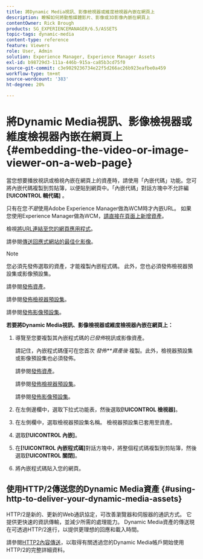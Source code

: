 ```yaml
---
title: 將Dynamic Media視訊、影像檢視器或維度檢視器內嵌在網頁上
description: 瞭解如何將動態媒體影片、影像或3D影像內嵌在網頁上
contentOwner: Rick Brough
products: SG_EXPERIENCEMANAGER/6.5/ASSETS
topic-tags: dynamic-media
content-type: reference
feature: Viewers
role: User, Admin
solution: Experience Manager, Experience Manager Assets
exl-id: b98729d3-111a-446b-915a-ca85b3cd75f0
source-git-commit: c3e9029236734e22f5d266ac26b923eafbe0a459
workflow-type: tm+mt
source-wordcount: '383'
ht-degree: 20%

---
```


# 將Dynamic Media視訊、影像檢視器或維度檢視器內嵌在網頁上 {#embedding-the-video-or-image-viewer-on-a-web-page}

當您想 **&#x200B;**&#x200B;要播放視訊或檢視內嵌在網頁上的資產時，請使用「內嵌代碼」功能。您可將內嵌代碼複製到剪貼簿，以便貼到網頁中。「內嵌代碼」對話方塊中不允許編 **[!UICONTROL 輯代碼]** 。

只有在您&#x200B;*不是*&#x200B;使用Adobe Experience Manager做為WCM時才內嵌URL。 如果您使用Experience Manager做為WCM，[請直接在頁面上新增資產](adding-dynamic-media-assets-to-pages.md)。

檢視[將URL連結至您的網頁應用程式](linking-urls-to-yourwebapplication.md)。

請參閱[傳送回應式網站的最佳化影像](responsive-site.md)。

>[!NOTE]
>
>您必須先發佈選取的資產，才能複製內嵌程式碼。 此外，您也必須發佈檢視器預設集或影像預設集。
>
>請參閱[發佈資產](publishing-dynamicmedia-assets.md)。
>
>請參閱[發佈檢視器預設集](managing-viewer-presets.md#publishing-viewer-presets)。
>
>請參閱[發佈影像預設集](managing-image-presets.md#publishing-image-presets)。

**若要將Dynamic Media視訊、影像檢視器或維度檢視器內嵌在網頁上：**

1. 導覽至您要複製其內嵌程式碼的&#x200B;*已發佈*&#x200B;視訊或影像資產。

   請記住，內嵌程式碼僅可在您首次 *發佈**資產後* 複製。此外，檢視器預設集或影像預設集也必須發佈。

   請參閱[發佈資產](publishing-dynamicmedia-assets.md)。

   請參閱[發佈檢視器預設集](managing-viewer-presets.md#publishing-viewer-presets)。

   請參閱[發佈影像預設集](managing-image-presets.md#publishing-image-presets)。

1. 在左側邊欄中，選取下拉式功能表，然後選取&#x200B;**[!UICONTROL 檢視器]**。
1. 在左側欄中，選取檢視器預設集名稱。 檢視器預設集已套用至資產。
1. 選取&#x200B;**[!UICONTROL 內嵌]**。
1. 在&#x200B;**[!UICONTROL 內嵌程式碼]**&#x200B;對話方塊中，將整個程式碼複製到剪貼簿，然後選取&#x200B;**[!UICONTROL 關閉]**。
1. 將內嵌程式碼貼入您的網頁。

## 使用HTTP/2傳送您的Dynamic Media資產 {#using-http-to-deliver-your-dynamic-media-assets}

HTTP/2是新的、更新的Web通訊協定，可改善瀏覽器和伺服器的通訊方式。 它提供更快速的資訊傳輸，並減少所需的處理能力。 Dynamic Media資產的傳送現在可透過HTTP/2進行，以提供更理想的回應和載入時間。

請參閱[HTTP2內容傳送](http2.md)，以取得有關透過您的Dynamic Media帳戶開始使用HTTP/2的完整詳細資料。

